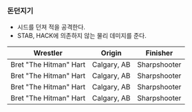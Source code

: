 ### 돈던지기

- 시드를 던져 적을 공격한다.
- STAB, HACK에 의존하지 않는 물리 데미지를 준다.

| Wrestler              | Origin      | Finisher     |
| ----------------------| ----------- | -------------|
| Bret "The Hitman" Hart| Calgary, AB | Sharpshooter |
| Bret "The Hitman" Hart| Calgary, AB | Sharpshooter |
| Bret "The Hitman" Hart| Calgary, AB | Sharpshooter |
| Bret "The Hitman" Hart| Calgary, AB | Sharpshooter |
